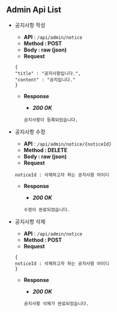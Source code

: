 ## Admin Api List

- 공지사항 작성
    - **API** : `/api/admin/notice`
    - **Method : POST**
    - **Body :  raw (json)**
    - **Request**
    
    ```jsonc
    {
    "title" : "공지사항입니다.",
    "content" : "공지입니다."
    }
    ```
    
    - **Response**
        - ***200 OK***
        
        ```jsonc
        공지사항이 등록되었습니다.
        ```


- 공지사항 수정
    - **API** : `/api/admin/notice/{noticeId}`
    - **Method : DELETE**
    - **Body :  raw (json)**
    - **Request**
    
    ```jsonc
    noticeId : 삭제하고자 하는 공지사항 아이디
    ```
    
    - **Response**
        - ***200 OK***
        
        ```jsonc
        수정이 완료되었습니다.
        ```


- 공지사항 삭제
    - **API** : `/api/admin/notice`
    - **Method : POST**
    - **Request**
    
    ```jsonc
    {
    noticeId : 삭제하고자 하는 공지사항 아이디
    }
    ```
    
    - **Response**
        - ***200 OK***
        
        ```jsonc
        공지사항 삭제가 완료되었습니다. 
        ```

